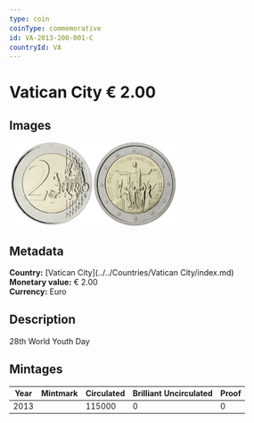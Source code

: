 ```yaml
---
type: coin
coinType: commemorative
id: VA-2013-200-001-C
countryId: VA
---
```


# Vatican City € 2.00

## Images

<img src="../../Images/common-2007-200.webp" height="150" alt="Front image"><img src="Images/VA-2013-200-001.webp" height="150" alt="Back image">

## Metadata

**Country:** [Vatican City](../../Countries/Vatican City/index.md)\
**Monetary value:** € 2.00\
**Currency:** Euro

## Description
28th World Youth Day

## Mintages

| Year | Mintmark | Circulated | Brilliant Uncirculated | Proof |
| ---- | -------- | ---------- | ---------------------- | ----- |
| 2013 | | 115000 | 0 | 0 |
